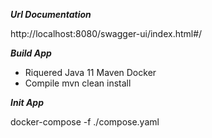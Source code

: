 

***Url Documentation***

  http://localhost:8080/swagger-ui/index.html#/

***Build App***
  
  - Riquered
     Java 11
     Maven
     Docker
  - Compile
    mvn clean install
  
***Init App***
 
 docker-compose -f ./compose.yaml